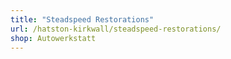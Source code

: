 ```yaml
---
title: "Steadspeed Restorations"
url: /hatston-kirkwall/steadspeed-restorations/
shop: Autowerkstatt
---
```

